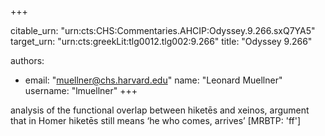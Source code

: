 +++


citable_urn: "urn:cts:CHS:Commentaries.AHCIP:Odyssey.9.266.sxQ7YA5"
target_urn: "urn:cts:greekLit:tlg0012.tlg002:9.266"
title: "Odyssey 9.266"

authors:
- email: "muellner@chs.harvard.edu"
  name: "Leonard Muellner"
  username: "lmuellner"
+++

<p>analysis of the functional overlap between hiketēs and xeinos, argument that in Homer hiketēs still means ‘he who comes, arrives’ [MRBTP: 'ff']</p>